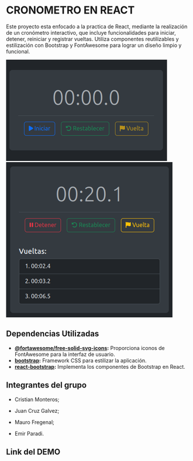 
# CRONOMETRO EN REACT

Este proyecto esta enfocado a la practica de React, mediante la realización de un cronómetro interactivo, que incluye funcionalidades para iniciar, detener, reiniciar y registrar vueltas. Utiliza componentes reutilizables y estilización con Bootstrap y FontAwesome para lograr un diseño limpio y funcional.

![CRONOMETRO](public/1.png)
![CRONOMETRO2](public/2.png)

## Dependencias Utilizadas

- **[@fortawesome/free-solid-svg-icons](https://www.npmjs.com/package/@fortawesome/free-solid-svg-icons):** Proporciona iconos de FontAwesome para la interfaz de usuario.
- **[bootstrap](https://www.npmjs.com/package/bootstrap):** Framework CSS para estilizar la aplicación.
- **[react-bootstrap](https://www.npmjs.com/package/react-bootstrap):** Implementa los componentes de Bootstrap en React.

## Integrantes del grupo

-   Cristian Monteros;

-   Juan Cruz Galvez;

-   Mauro Fregenal;

-   Emir Paradi.

## Link del DEMO


